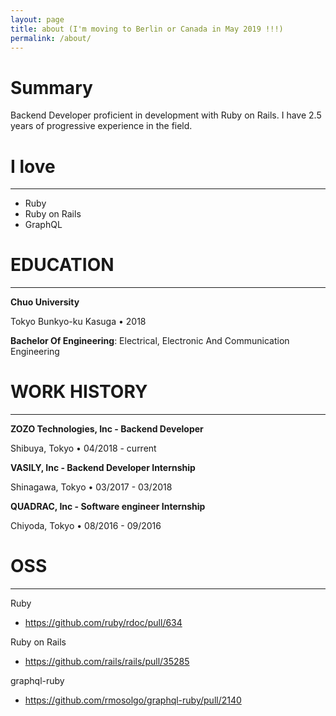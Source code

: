 ```yaml
---
layout: page
title: about (I'm moving to Berlin or Canada in May 2019 !!!)
permalink: /about/
---
```


# Summary
Backend Developer proficient in development with Ruby on Rails.
I have 2.5 years of progressive experience in the field.

# I love
---
- Ruby
- Ruby on Rails
- GraphQL

# EDUCATION
---
__Chuo University__

Tokyo Bunkyo-ku Kasuga • 2018

__Bachelor Of Engineering__: Electrical, Electronic And Communication Engineering

# WORK HISTORY
---
__ZOZO Technologies, Inc - Backend Developer__

Shibuya, Tokyo • 04/2018 - current

__VASILY, Inc - Backend Developer Internship__

Shinagawa, Tokyo • 03/2017 - 03/2018

__QUADRAC, Inc - Software engineer Internship__

Chiyoda, Tokyo • 08/2016 - 09/2016

# OSS
---
Ruby
- https://github.com/ruby/rdoc/pull/634 

Ruby on Rails
- https://github.com/rails/rails/pull/35285 

graphql-ruby
- https://github.com/rmosolgo/graphql-ruby/pull/2140
